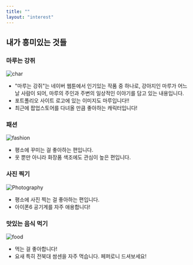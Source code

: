 ```yaml
---
title: ""
layout: "interest"
---
```


## 내가 흥미있는 것들
### 마루는 강쥐
![char](char1.jpg)
- "마루는 강쥐"는 네이버 웹툰에서 인기있는 작품 중 하나로, 강아지인 마루가 어느 날 사람이 되어, 마루의 주인과 주변의 일상적인 이야기를 담고 있는 내용입니다.
- 포트폴리오 사이트 로고에 있는 이미지도 마루입니다!!
- 최근에 팝업스토어를 다녀올 만큼 좋아하는 캐릭터입니다!

### 패션
![fashion](photo2.jpg)
- 평소에 꾸미는 걸 좋아하는 편입니다.
- 옷 뿐만 아니라 화장품 색조에도 관심이 높은 편입니다.

### 사진 찍기 
![Photography](photo3.jpg)
- 평소에 사진 찍는 걸 좋아하는 편입니다.
- 아이폰6 공기계를 자주 애용합니다!

### 맛있는 음식 먹기
![food](food.jpg)
- 먹는 걸 좋아합니다!
- 요새 특히 전북대 쌈센을 자주 먹습니다. 페퍼로니 드셔보세요!
